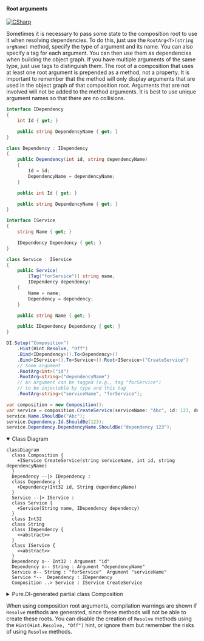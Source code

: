 #### Root arguments

[![CSharp](https://img.shields.io/badge/C%23-code-blue.svg)](../tests/Pure.DI.UsageTests/Basics/RootArgumentsScenario.cs)

Sometimes it is necessary to pass some state to the composition root to use it when resolving dependencies. To do this, just use the `RootArg<T>(string argName)` method, specify the type of argument and its name. You can also specify a tag for each argument. You can then use them as dependencies when building the object graph. If you have multiple arguments of the same type, just use tags to distinguish them. The root of a composition that uses at least one root argument is prepended as a method, not a property. It is important to remember that the method will only display arguments that are used in the object graph of that composition root. Arguments that are not involved will not be added to the method arguments. It is best to use unique argument names so that there are no collisions.

```c#
interface IDependency
{
    int Id { get; }

    public string DependencyName { get; }
}

class Dependency : IDependency
{
    public Dependency(int id, string dependencyName)
    {
        Id = id;
        DependencyName = dependencyName;
    }

    public int Id { get; }

    public string DependencyName { get; }
}

interface IService
{
    string Name { get; }

    IDependency Dependency { get; }
}

class Service : IService
{
    public Service(
        [Tag("forService")] string name,
        IDependency dependency)
    {
        Name = name;
        Dependency = dependency;
    }

    public string Name { get; }

    public IDependency Dependency { get; }
}

DI.Setup("Composition")
    .Hint(Hint.Resolve, "Off")
    .Bind<IDependency>().To<Dependency>()
    .Bind<IService>().To<Service>().Root<IService>("CreateService")
    // Some argument
    .RootArg<int>("id")
    .RootArg<string>("dependencyName")
    // An argument can be tagged (e.g., tag "forService")
    // to be injectable by type and this tag
    .RootArg<string>("serviceName", "forService");

var composition = new Composition();
var service = composition.CreateService(serviceName: "Abc", id: 123, dependencyName: "dependency 123");
service.Name.ShouldBe("Abc");
service.Dependency.Id.ShouldBe(123);
service.Dependency.DependencyName.ShouldBe("dependency 123");
```

<details open>
<summary>Class Diagram</summary>

```mermaid
classDiagram
  class Composition {
    +IService CreateService(string serviceName, int id, string dependencyName)
  }
  Dependency --|> IDependency : 
  class Dependency {
    +Dependency(Int32 id, String dependencyName)
  }
  Service --|> IService : 
  class Service {
    +Service(String name, IDependency dependency)
  }
  class Int32
  class String
  class IDependency {
    <<abstract>>
  }
  class IService {
    <<abstract>>
  }
  Dependency o-- Int32 : Argument "id"
  Dependency o-- String : Argument "dependencyName"
  Service o-- String : "forService"  Argument "serviceName"
  Service *--  Dependency : IDependency
  Composition ..> Service : IService CreateService
```

</details>

<details>
<summary>Pure.DI-generated partial class Composition</summary><blockquote>

```c#
partial class Composition
{
  private readonly System.IDisposable[] _disposableSingletonsM09D23di;
  
  public Composition()
  {
    _disposableSingletonsM09D23di = new System.IDisposable[0];
  }
  
  internal Composition(Composition parent)
  {
    _disposableSingletonsM09D23di = new System.IDisposable[0];
  }
  
  #region Composition Roots
  [global::System.Runtime.CompilerServices.MethodImpl((global::System.Runtime.CompilerServices.MethodImplOptions)0x300)]
  public Pure.DI.UsageTests.Basics.RootArgumentsScenario.IService CreateService(string serviceName, int id, string dependencyName)
  {
    var transientM09D23di102 = new Pure.DI.UsageTests.Basics.RootArgumentsScenario.Dependency(id, dependencyName);
    var transientM09D23di100 = new Pure.DI.UsageTests.Basics.RootArgumentsScenario.Service(serviceName, transientM09D23di102);
    return transientM09D23di100;
  }
  #endregion
  
  
  public override string ToString()
  {
    return
      "classDiagram\n" +
        "  class Composition {\n" +
          "    +IService CreateService(string serviceName, int id, string dependencyName)\n" +
        "  }\n" +
        "  Dependency --|> IDependency : \n" +
        "  class Dependency {\n" +
          "    +Dependency(Int32 id, String dependencyName)\n" +
        "  }\n" +
        "  Service --|> IService : \n" +
        "  class Service {\n" +
          "    +Service(String name, IDependency dependency)\n" +
        "  }\n" +
        "  class Int32\n" +
        "  class String\n" +
        "  class IDependency {\n" +
          "    <<abstract>>\n" +
        "  }\n" +
        "  class IService {\n" +
          "    <<abstract>>\n" +
        "  }\n" +
        "  Dependency o-- Int32 : Argument \"id\"\n" +
        "  Dependency o-- String : Argument \"dependencyName\"\n" +
        "  Service o-- String : \"forService\"  Argument \"serviceName\"\n" +
        "  Service *--  Dependency : IDependency\n" +
        "  Composition ..> Service : IService CreateService";
  }
}
```

</blockquote></details>


When using composition root arguments, compilation warnings are shown if `Resolve` methods are generated, since these methods will not be able to create these roots. You can disable the creation of `Resolve` methods using the `Hint(Hint.Resolve, "Off")` hint, or ignore them but remember the risks of using `Resolve` methods.
